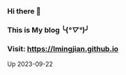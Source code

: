 ### Hi there 👋

### This is My blog ╰(*°▽°*)╯

### Visit: https://lmingjian.github.io

Up 2023-09-22
